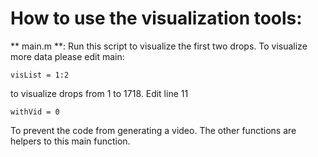 
# How to use the visualization tools:
** main.m **: Run this script to visualize the first two drops. To visualize more data please edit main:
```
visList = 1:2
```
to visualize drops from 1 to 1718. Edit line 11
```
withVid = 0
```
To prevent the code from generating a video. The other functions are helpers to this main function.
